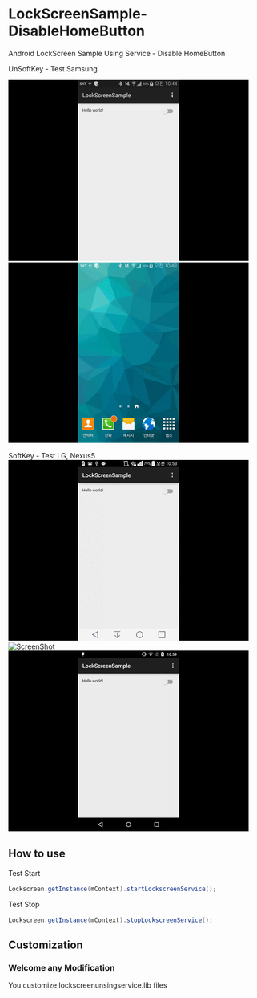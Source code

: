 # LockScreenSample-DisableHomeButton
Android LockScreen Sample Using Service - Disable HomeButton

UnSoftKey - Test Samsung

![ScreenShot](rawimg/unsoftkey_unlock_samsung.gif)![ScreenShot](rawimg/unsoftkey_lock_samsung.gif)

SoftKey - Test LG, Nexus5
![ScreenShot](rawimg/softkey_unlock_lg.gif)
![ScreenShot](rawimg/softkey_lock_lg.gif)
![ScreenShot](rawimg/softkey_unlock_nexus5.gif)




## How to use

Test Start
```java
Lockscreen.getInstance(mContext).startLockscreenService();
```

Test Stop
```java
Lockscreen.getInstance(mContext).stopLockscreenService();
```

## Customization
### Welcome any Modification
You customize lockscreenunsingservice.lib files

